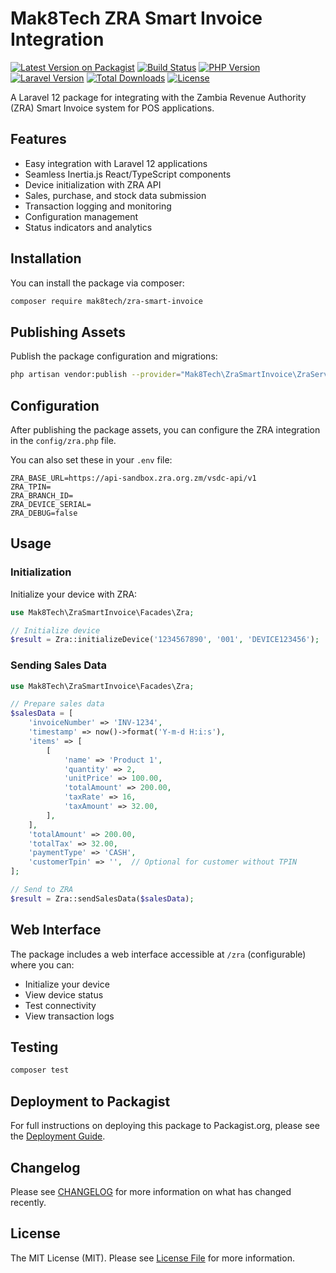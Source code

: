 # Mak8Tech ZRA Smart Invoice Integration

[![Latest Version on Packagist](https://img.shields.io/packagist/v/mak8tech/zra-smart-invoice.svg?style=flat-square&label=Latest%20Version)](https://packagist.org/packages/mak8tech/zra-smart-invoice)
[![Build Status](https://github.com/mak8tech/zra-smart-invoice/workflows/PHP%20Tests/badge.svg?branch=main)](https://github.com/mak8tech/zra-smart-invoice/actions?query=workflow%3A%22PHP+Tests%22+branch%3Amain)
[![PHP Version](https://img.shields.io/badge/php-%3E%3D%208.2-8892BF.svg?style=flat-square)](https://php.net/)
[![Laravel Version](https://img.shields.io/badge/laravel-%3E%3D%2012.0-FF2D20.svg?style=flat-square)](https://laravel.com/)
[![Total Downloads](https://img.shields.io/packagist/dt/mak8tech/zra-smart-invoice.svg?style=flat-square)](https://packagist.org/packages/mak8tech/zra-smart-invoice)
[![License](https://img.shields.io/packagist/l/mak8tech/zra-smart-invoice.svg?style=flat-square)](https://packagist.org/packages/mak8tech/zra-smart-invoice)

A Laravel 12 package for integrating with the Zambia Revenue Authority (ZRA) Smart Invoice system for POS applications.

## Features

- Easy integration with Laravel 12 applications
- Seamless Inertia.js React/TypeScript components
- Device initialization with ZRA API
- Sales, purchase, and stock data submission
- Transaction logging and monitoring
- Configuration management
- Status indicators and analytics

## Installation

You can install the package via composer:

```bash
composer require mak8tech/zra-smart-invoice
```

## Publishing Assets

Publish the package configuration and migrations:

```bash
php artisan vendor:publish --provider="Mak8Tech\ZraSmartInvoice\ZraServiceProvider"
```

## Configuration

After publishing the package assets, you can configure the ZRA integration in the `config/zra.php` file.

You can also set these in your `.env` file:

```
ZRA_BASE_URL=https://api-sandbox.zra.org.zm/vsdc-api/v1
ZRA_TPIN=
ZRA_BRANCH_ID=
ZRA_DEVICE_SERIAL=
ZRA_DEBUG=false
```

## Usage

### Initialization

Initialize your device with ZRA:

```php
use Mak8Tech\ZraSmartInvoice\Facades\Zra;

// Initialize device
$result = Zra::initializeDevice('1234567890', '001', 'DEVICE123456');
```

### Sending Sales Data

```php
use Mak8Tech\ZraSmartInvoice\Facades\Zra;

// Prepare sales data
$salesData = [
    'invoiceNumber' => 'INV-1234',
    'timestamp' => now()->format('Y-m-d H:i:s'),
    'items' => [
        [
            'name' => 'Product 1',
            'quantity' => 2,
            'unitPrice' => 100.00,
            'totalAmount' => 200.00,
            'taxRate' => 16,
            'taxAmount' => 32.00,
        ],
    ],
    'totalAmount' => 200.00,
    'totalTax' => 32.00,
    'paymentType' => 'CASH',
    'customerTpin' => '',  // Optional for customer without TPIN
];

// Send to ZRA
$result = Zra::sendSalesData($salesData);
```

## Web Interface

The package includes a web interface accessible at `/zra` (configurable) where you can:

- Initialize your device
- View device status
- Test connectivity
- View transaction logs

## Testing

```bash
composer test
```

## Deployment to Packagist

For full instructions on deploying this package to Packagist.org, please see the [Deployment Guide](DEPLOYMENT.md).

## Changelog

Please see [CHANGELOG](CHANGELOG.md) for more information on what has changed recently.

## License

The MIT License (MIT). Please see [License File](LICENSE.md) for more information.
